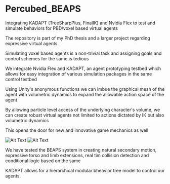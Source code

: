 # Percubed_BEAPS
Integrating KADAPT (TreeSharpPlus, FinalIK) and Nvidia Flex to test and simulate behaviors for PBD/voxel based virtual agents

The repository is part of my PhD thesis and a larger project regarding expressive virtual agents

Simulating voxel based agents is a non-trivial task and assigning goals and control schemes for the same is tedious

We integrate Nvidia Flex and KADAPT, an agent prototyping testbed which allows for easy integration of various simulation packages in the same control testbed

Using Unity's anonymous functions we can imbue the graphical mesh of the agent with volumetric dynamics to expand the allowable action space of the agent

By allowing particle level access of the underlying character's volume, we can create robust virtual agents not limited to actions dictated by IK but also volumetric dynamics

This opens the door for new and innovative game mechanics as well

![Alt Text](https://drive.google.com/file/d/1PibYo48njlYgH9hM9La_olKyjYoVha1N/view?usp=sharing.gif)
![Alt Text](https://user-images.githubusercontent.com/22035965/140826566-a57706bf-0b96-4a0c-8f3f-36867e83c87e.gif)

We have tested the BEAPS system in creating natural secondary motion, expressive torso and limb extensions, real tim collision detection and conditional logic based on the same

KADAPT allows for a hierarchical modular bheavior tree model to control our agents.

